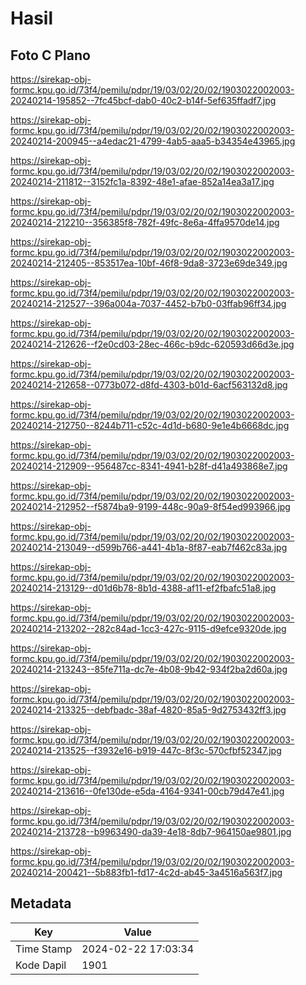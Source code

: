# Hasil

## Foto C Plano

https://sirekap-obj-formc.kpu.go.id/73f4/pemilu/pdpr/19/03/02/20/02/1903022002003-20240214-195852--7fc45bcf-dab0-40c2-b14f-5ef635ffadf7.jpg

https://sirekap-obj-formc.kpu.go.id/73f4/pemilu/pdpr/19/03/02/20/02/1903022002003-20240214-200945--a4edac21-4799-4ab5-aaa5-b34354e43965.jpg

https://sirekap-obj-formc.kpu.go.id/73f4/pemilu/pdpr/19/03/02/20/02/1903022002003-20240214-211812--3152fc1a-8392-48e1-afae-852a14ea3a17.jpg

https://sirekap-obj-formc.kpu.go.id/73f4/pemilu/pdpr/19/03/02/20/02/1903022002003-20240214-212210--356385f8-782f-49fc-8e6a-4ffa9570de14.jpg

https://sirekap-obj-formc.kpu.go.id/73f4/pemilu/pdpr/19/03/02/20/02/1903022002003-20240214-212405--853517ea-10bf-46f8-9da8-3723e69de349.jpg

https://sirekap-obj-formc.kpu.go.id/73f4/pemilu/pdpr/19/03/02/20/02/1903022002003-20240214-212527--396a004a-7037-4452-b7b0-03ffab96ff34.jpg

https://sirekap-obj-formc.kpu.go.id/73f4/pemilu/pdpr/19/03/02/20/02/1903022002003-20240214-212626--f2e0cd03-28ec-466c-b9dc-620593d66d3e.jpg

https://sirekap-obj-formc.kpu.go.id/73f4/pemilu/pdpr/19/03/02/20/02/1903022002003-20240214-212658--0773b072-d8fd-4303-b01d-6acf563132d8.jpg

https://sirekap-obj-formc.kpu.go.id/73f4/pemilu/pdpr/19/03/02/20/02/1903022002003-20240214-212750--8244b711-c52c-4d1d-b680-9e1e4b6668dc.jpg

https://sirekap-obj-formc.kpu.go.id/73f4/pemilu/pdpr/19/03/02/20/02/1903022002003-20240214-212909--956487cc-8341-4941-b28f-d41a493868e7.jpg

https://sirekap-obj-formc.kpu.go.id/73f4/pemilu/pdpr/19/03/02/20/02/1903022002003-20240214-212952--f5874ba9-9199-448c-90a9-8f54ed993966.jpg

https://sirekap-obj-formc.kpu.go.id/73f4/pemilu/pdpr/19/03/02/20/02/1903022002003-20240214-213049--d599b766-a441-4b1a-8f87-eab7f462c83a.jpg

https://sirekap-obj-formc.kpu.go.id/73f4/pemilu/pdpr/19/03/02/20/02/1903022002003-20240214-213129--d01d6b78-8b1d-4388-af11-ef2fbafc51a8.jpg

https://sirekap-obj-formc.kpu.go.id/73f4/pemilu/pdpr/19/03/02/20/02/1903022002003-20240214-213202--282c84ad-1cc3-427c-9115-d9efce9320de.jpg

https://sirekap-obj-formc.kpu.go.id/73f4/pemilu/pdpr/19/03/02/20/02/1903022002003-20240214-213243--85fe711a-dc7e-4b08-9b42-934f2ba2d60a.jpg

https://sirekap-obj-formc.kpu.go.id/73f4/pemilu/pdpr/19/03/02/20/02/1903022002003-20240214-213325--debfbadc-38af-4820-85a5-9d2753432ff3.jpg

https://sirekap-obj-formc.kpu.go.id/73f4/pemilu/pdpr/19/03/02/20/02/1903022002003-20240214-213525--f3932e16-b919-447c-8f3c-570cfbf52347.jpg

https://sirekap-obj-formc.kpu.go.id/73f4/pemilu/pdpr/19/03/02/20/02/1903022002003-20240214-213616--0fe130de-e5da-4164-9341-00cb79d47e41.jpg

https://sirekap-obj-formc.kpu.go.id/73f4/pemilu/pdpr/19/03/02/20/02/1903022002003-20240214-213728--b9963490-da39-4e18-8db7-964150ae9801.jpg

https://sirekap-obj-formc.kpu.go.id/73f4/pemilu/pdpr/19/03/02/20/02/1903022002003-20240214-200421--5b883fb1-fd17-4c2d-ab45-3a4516a563f7.jpg


## Metadata

| Key        | Value               |
| ---------- | ------------------- |
| Time Stamp | 2024-02-22 17:03:34 |
| Kode Dapil | 1901                |



